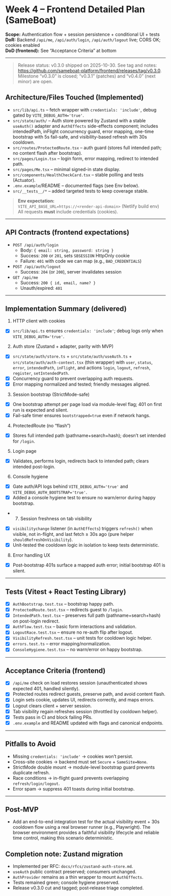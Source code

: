 # Week 4 – Frontend Detailed Plan (SameBoat)
**Scope:** Authentication flow + session persistence + conditional UI + tests  
**DoR:** Backend `/api/me`, `/api/auth/login`, `/api/auth/logout` live; CORS OK; cookies enabled  
**DoD (frontend):** See “Acceptance Criteria” at bottom

---

> Release status: v0.3.0 shipped on 2025-10-30. See tag and notes: https://github.com/sameboat-platform/frontend/releases/tag/v0.3.0. Milestone “v0.3.0” is closed; “v0.3.1” (patches) and “v0.4.0” (next minor) are open.

## Architecture/Files Touched (Implemented)

- `src/lib/api.ts` – fetch wrapper with `credentials: 'include'`, debug gated by `VITE_DEBUG_AUTH='true'`.
- `src/state/auth/` – Auth store powered by Zustand with a stable `useAuth()` adapter and `AuthEffects` side-effects component; includes intendedPath, inFlight concurrency guard, error mapping, one-time bootstrap with 5s fail-safe, and visibility-based refresh with 30s cooldown.
- `src/routes/ProtectedRoute.tsx` – auth guard (stores full intended path; no content flash after bootstrap).
- `src/pages/Login.tsx` – login form, error mapping, redirect to intended path.
- `src/pages/Me.tsx` – minimal signed-in state display.
- `src/components/HealthCheckCard.tsx` – stable polling and tests (Actuator).
- `.env.example`/README – documented flags (see Env below).
- `src/__tests__/*` – added targeted tests to keep coverage stable.

> **Env expectation:**  
> `VITE_API_BASE_URL=https://<render-api-domain>` (Netlify build env)  
> All requests **must** include credentials (cookies).

---

## API Contracts (frontend expectations)

- `POST /api/auth/login`  
  - Body: `{ email: string, password: string }`  
  - Success: `200` or `201`, sets `SBSESSION` HttpOnly cookie  
  - Failure: `401` with code we can map (e.g., `BAD_CREDENTIALS`)
- `POST /api/auth/logout`  
  - Success: `204` (or `200`), server invalidates session
- `GET /api/me`  
  - Success: `200 { id, email, name? }`  
  - Unauth/expired: `401`

---

## Implementation Summary (delivered)

1) HTTP client with cookies
- [x] `src/lib/api.ts` ensures `credentials: 'include'`; debug logs only when `VITE_DEBUG_AUTH='true'`.

2) Auth store (Zustand + adapter, parity with MVP)
- [x] `src/state/auth/store.ts` + `src/state/auth/useAuth.ts` + `src/state/auth/auth-context.tsx` (thin wrapper) with `user`, `status`, `error`, `intendedPath`, `inFlight`, and actions `login`, `logout`, `refresh`, `register`, `setIntendedPath`.
- [x] Concurrency guard to prevent overlapping auth requests.
- [x] Error mapping normalized and tested; friendly messages aligned.

3) Session bootstrap (StrictMode-safe)
- [x] One bootstrap attempt per page load via module-level flag; 401 on first run is expected and silent.
- [x] Fail-safe timer ensures `bootstrapped=true` even if network hangs.

4) ProtectedRoute (no “flash”)
- [x] Stores full intended path (pathname+search+hash); doesn’t set intended for `/login`.

5) Login page
- [x] Validates, performs login, redirects back to intended path; clears intended post-login.

6) Console hygiene
- [x] Gate auth/API logs behind `VITE_DEBUG_AUTH='true'` and `VITE_DEBUG_AUTH_BOOTSTRAP='true'`.
- [x] Added a console hygiene test to ensure no warn/error during happy bootstrap.

- 7) Session freshness on tab visibility
- [x] `visibilitychange` listener (in `AuthEffects`) triggers `refresh()` when visible, not in-flight, and last fetch ≥ 30s ago (pure helper `shouldRefreshOnVisibility`).
- [x] Unit-tested the cooldown logic in isolation to keep tests deterministic.

8) Error handling UX
- [x] Post-bootstrap 401s surface a mapped auth error; initial bootstrap 401 is silent.

---

## Tests (Vitest + React Testing Library)

- [x] `AuthBootstrap.test.tsx` – bootstrap happy path.
- [x] `ProtectedRoute.test.tsx` – redirects guest to `/login`.
- [x] `IntendedPath.test.tsx` – preserves full path (pathname+search+hash) on post-login redirect.
- [x] `AuthFlow.test.tsx` – basic form interactions and validation.
- [x] `LogoutRace.test.tsx` – ensure no re-auth flip after logout.
- [x] `VisibilityRefresh.test.tsx` – unit tests for cooldown logic helper.
- [x] `errors.test.ts` – error mapping/normalization.
- [x] `ConsoleHygiene.test.tsx` – no warn/error on happy bootstrap.

---

## Acceptance Criteria (frontend)

- [x] `/api/me` check on load restores session (unauthenticated shows expected 401, handled silently).
- [x] Protected routes redirect guests, preserve path, and avoid content flash.
- [x] Login sets cookie, updates UI, redirects correctly, and maps errors.
- [x] Logout clears client + server session.
- [x] Tab visibility regain refreshes session (throttled by cooldown helper).
- [x] Tests pass in CI and block failing PRs.
- [x] `.env.example` and README updated with flags and canonical endpoints.

---

## Pitfalls to Avoid

- Missing `credentials: 'include'` → cookies won’t persist.
- Cross-site cookies → backend must set `Secure` + `SameSite=None`.
- StrictMode double mount → module-level bootstrap guard prevents duplicate refresh.
- Race conditions → in-flight guard prevents overlapping `refresh/login/logout`.
- Error spam → suppress 401 toasts during initial bootstrap.

---

## Post‑MVP

- Add an end-to-end integration test for the actual visibility event + 30s cooldown flow using a real browser runner (e.g., Playwright). The browser environment provides a faithful visibility lifecycle and reliable time control, making this scenario deterministic.

## Completion note: Zustand migration

- Implemented per RFC: `docs/rfcs/zustand-auth-store.md`.
- `useAuth` public contract preserved; consumers unchanged.
- `AuthProvider` remains as a thin wrapper to mount `AuthEffects`.
- Tests remained green; console hygiene preserved.
 - Release v0.3.0 cut and tagged; post‑release triage completed.
